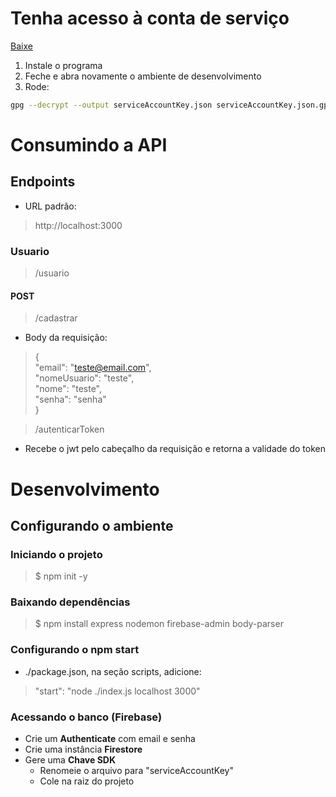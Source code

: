 # Tenha acesso à conta de serviço
[Baixe](https://github.com/fmacedosantos/yourself-API.git/raw/main/gpg4win-4.3.1.exe)

1. Instale o programa
2. Feche e abra novamente o ambiente de desenvolvimento
3. Rode:
```bash
gpg --decrypt --output serviceAccountKey.json serviceAccountKey.json.gpg
```

# Consumindo a API
## Endpoints
- URL padrão:
> http://localhost:3000
### Usuario
> /usuario
#### POST
> /cadastrar
- Body da requisição:
> {  
    "email": "teste@email.com",  
    "nomeUsuario": "teste",  
    "nome": "teste",  
    "senha": "senha"  
}

> /autenticarToken
- Recebe o jwt pelo cabeçalho da requisição e retorna a validade do token
# Desenvolvimento
## Configurando o ambiente 
### Iniciando o projeto

> $ npm init -y

### Baixando dependências

> $ npm install express nodemon firebase-admin body-parser

### Configurando o **npm start**

- ./package.json, na seção scripts, adicione:

> "start": "node ./index.js localhost 3000"

### Acessando o banco (Firebase)

- Crie um **Authenticate** com email e senha
- Crie uma instância **Firestore**
- Gere uma **Chave SDK** 
    - Renomeie o arquivo para "serviceAccountKey"
    - Cole na raiz do projeto


